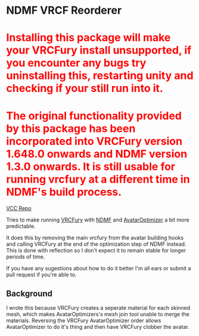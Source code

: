 # NDMF VRCF Reorderer

# <span style="color:red">Installing this package will make your VRCFury install unsupported, if you encounter any bugs try uninstalling this, restarting unity and checking if your still run into it.</span>
# <span style="color:red">The original functionality provided by this package has been incorporated into VRCFury version 1.648.0 onwards and NDMF version 1.3.0 onwards. It is still usable for running vrcfury at a different time in NDMF's build process.</span>

[VCC Repo](https://bigibas123.github.io/VCC/)

Tries to make running [VRCFury](https://vrcfury.com/) with [NDMF](https://github.com/bdunderscore/ndmf.git) and [AvatarOptimizer](https://github.com/anatawa12/AvatarOptimizer.git) a bit more predictable.

It does this by removing the main vrcfury from the avatar building hooks and calling VRCFury at the end of the optimization step of NDMF instead.
This is done with reflection so I don't expect it to remain stable for longer periods of time.

If you have any sugestions about how to do it better I'm all ears or submit a pull request if you're able to.


## Background

I wrote this because VRCFury creates a seperate material for each skinned mesh, which makes AvatarOptimizers's mesh join tool unable to merge the materials. Reversing the VRCFury AvatarOptimizer order allows AvatarOptimizer to do it's thing and then have VRCFury clobber the avatar. 


